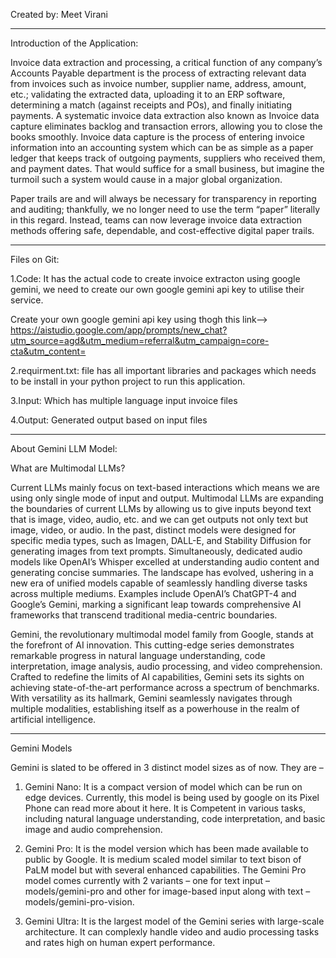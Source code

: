 Created by: Meet Virani

-------------------------------------------------------------------------------------------------------------------------------------

Introduction of the Application:

Invoice data extraction and processing, a critical function of any company’s Accounts Payable department is the process of extracting relevant data from invoices such as invoice number, supplier name, address, amount, etc.; validating the extracted data, uploading it to an ERP software, determining a match (against receipts and POs), and finally initiating payments. 
A systematic invoice data extraction also known as Invoice data capture eliminates backlog and transaction errors, allowing you to close the books smoothly. Invoice data capture is the process of entering invoice information into an accounting system which can be as simple as a paper ledger that keeps track of outgoing payments, suppliers who received them, and payment dates. That would suffice for a small business, but imagine the turmoil such a system would cause in a major global organization.

Paper trails are and will always be necessary for transparency in reporting and auditing; thankfully, we no longer need to use the term “paper” literally in this regard. Instead, teams can now leverage invoice data extraction methods offering safe, dependable, and cost-effective digital paper trails. 

-------------------------------------------------------------------------------------------------------------------------------------

Files on Git:


1.Code: It has the actual code to create invoice extracton using google gemini, we need to create our own google gemini api key to utilise their service.

Create your own google gemini api key using thogh this link--> https://aistudio.google.com/app/prompts/new_chat?utm_source=agd&utm_medium=referral&utm_campaign=core-cta&utm_content=

2.requirment.txt: file has all important libraries and packages which needs to be install in your python project to run this application.

3.Input: Which has multiple language input invoice files 

4.Output: Generated output based on input files

-------------------------------------------------------------------------------------------------------------------------------------

About Gemini LLM Model:

What are Multimodal LLMs?

Current LLMs mainly focus on text-based interactions which means we are using only single mode of input and output. Multimodal LLMs are expanding the boundaries of current LLMs by allowing us to give inputs beyond text that is image, video, audio, etc. and we can get outputs not only text but image, video, or audio. 
In the past, distinct models were designed for specific media types, such as Imagen, DALL-E, and Stability Diffusion for generating images from text prompts. Simultaneously, dedicated audio models like OpenAI’s Whisper excelled at understanding audio content and generating concise summaries. The landscape has evolved, ushering in a new era of unified models capable of seamlessly handling diverse tasks across multiple mediums. Examples include OpenAI’s ChatGPT-4 and Google’s Gemini, marking a significant leap towards comprehensive AI frameworks that transcend traditional media-centric boundaries.

Gemini, the revolutionary multimodal model family from Google, stands at the forefront of AI innovation. This cutting-edge series demonstrates remarkable progress in natural language understanding, code interpretation, image analysis, audio processing, and video comprehension. Crafted to redefine the limits of AI capabilities, Gemini sets its sights on achieving state-of-the-art performance across a spectrum of benchmarks. With versatility as its hallmark, Gemini seamlessly navigates through multiple modalities, establishing itself as a powerhouse in the realm of artificial intelligence.

-------------------------------------------------------------------------------------------------------------------------------------

Gemini Models 

Gemini is slated to be offered in 3 distinct model sizes as of now. They are –

1. Gemini Nano: It is a compact version of model which can be run on edge devices. Currently, this model is being used by google on its Pixel Phone can read more about it here. It is Competent in various tasks, including natural language understanding, code interpretation, and basic image and audio comprehension.
 
2. Gemini Pro: It is the model version which has been made available to public by Google. It is medium scaled model similar to text bison of PaLM model but with several enhanced capabilities. The Gemini Pro model comes currently with 2 variants – one for text input – models/gemini-pro  and other for image-based input along with text – models/gemini-pro-vision.

3. Gemini Ultra: It is the largest model of the Gemini series with large-scale architecture. It can complexly handle video and audio processing tasks and rates high on human expert performance.